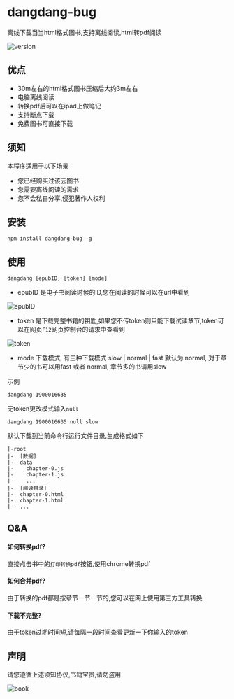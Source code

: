 # dangdang-bug

离线下载当当html格式图书,支持离线阅读,html转pdf阅读  

![version](https://img.shields.io/github/package-json/v/jon-millent/dangdang-bug.svg)
  
## 优点
* 30m左右的html格式图书压缩后大约3m左右
* 电脑离线阅读
* 转换pdf后可以在ipad上做笔记
* 支持断点下载
* 免费图书可直接下载

## 须知
本程序适用于以下场景

* 您已经购买过该云图书
* 您需要离线阅读的需求
* 您不会私自分享,侵犯著作人权利

## 安装
```shell script
npm install dangdang-bug -g
```

## 使用
```shell script
dangdang [epubID] [token] [mode]
```
* epubID 是电子书阅读时候的ID,您在阅读的时候可以在url中看到  

![epubID](https://i.loli.net/2020/09/24/tdo6ZTxeWrphsl9.png)

* token 是下载完整书籍的钥匙,如果您不传token则只能下载试读章节,token可以在网页`F12`网页控制台的请求中查看到  

![token](https://i.loli.net/2020/09/24/MG4dUeLusSkVq8F.png)

* mode 下载模式, 有三种下载模式 slow | normal | fast 默认为 normal, 对于章节少的书可以用fast 或者 normal, 章节多的书请用slow

示例
```shell script
dangdang 1900016635
```

无token更改模式输入`null`
```shell script
dangdang 1900016635 null slow
```

默认下载到当前命令行运行文件目录,生成格式如下
```shell script
|-root
|-  [数据]
|-  data
|-    chapter-0.js
|-    chapter-1.js
|-    ...
|-  [阅读目录]
|-  chapter-0.html
|-  chapter-1.html
|-  ...   
```

## Q&A

#### 如何转换pdf?
直接点击书中的`打印转换pdf`按钮,使用chrome转换pdf

#### 如何合并pdf?
由于转换的pdf都是按章节一节一节的,您可以在网上使用第三方工具转换

#### 下载不完整?
由于token过期时间短,请每隔一段时间查看更新一下你输入的token

## 声明
请您遵循上述须知协议,书籍宝贵,请勿盗用  

![book](https://i.loli.net/2020/10/11/Gk59jbtEHMUWuxL.png)
